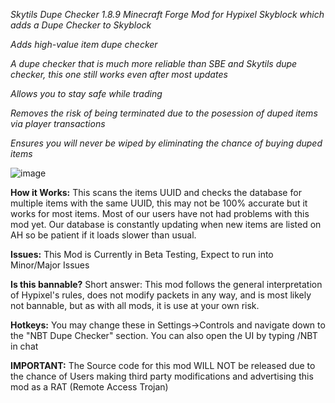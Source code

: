 
_Skytils Dupe Checker 1.8.9 Minecraft Forge Mod for Hypixel Skyblock which adds a Dupe Checker to Skyblock_    

*Adds high-value item dupe checker*  

*A dupe checker that is much more reliable than SBE and Skytils dupe checker, this one still works even after most updates* 

*Allows you to stay safe while trading*

*Removes the risk of being terminated due to the posession of duped items via player transactions* 

*Ensures you will never be wiped by eliminating the chance of buying duped items*

![image](https://user-images.githubusercontent.com/104114163/164355578-df870886-a5fc-4723-a949-c5f7cf4ede40.png)

 **How it Works:** This scans the items UUID and checks the database for multiple items with the same UUID, this may not be 100% accurate but it works for most items. Most of our users have not had problems with this mod yet. Our database is constantly updating when new items are listed on AH so be patient if it loads slower than usual.  

 **Issues:** This Mod is Currently in Beta Testing, Expect to run into Minor/Major Issues 

 **Is this bannable?** Short answer: This mod follows the general interpretation of Hypixel's rules, does not modify packets in any way, and is most likely not 
bannable, but as with all mods, it is use at your own risk.  

 **Hotkeys:** You may change these in Settings->Controls and navigate down to the "NBT Dupe Checker" section. You can also open the UI by typing /NBT in chat  

 **IMPORTANT:** The Source code for this mod WILL NOT be released due to the chance of Users making third party modifications and advertising this mod as a RAT (Remote Access Trojan) 
